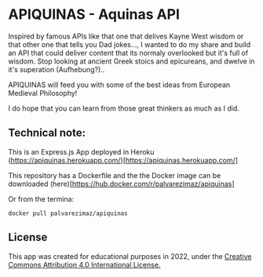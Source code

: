 # APIQUINAS - Aquinas API

Inspired by famous APIs like that one that delives Kayne West wisdom or that other one that tells you Dad jokes..., I wanted to do my share and build an API that could deliver content that its normaly overlooked but it's full of wisdom. Stop looking at ancient Greek stoics and epicureans, and dwelve in it's superation (Aufhebung?)..

APIQUINAS will feed you with some of the best ideas from European Medieval Philosophy!

I do hope that you can learn from those great thinkers as much as I did.

## Technical note:

This is an Express.js App deployed in Heroku
(https://apiquinas.herokuapp.com/)[https://apiquinas.herokuapp.com/]

This repository has a Dockerfile and the the Docker image can be downloaded (here)[https://hub.docker.com/r/palvarezimaz/apiquinas]

Or from the termina:

`docker pull palvarezimaz/apiquinas`

## License

This app was created for educational purposes in 2022, under the <a target="_blank" href="https://creativecommons.org/licenses/by/4.0/">Creative Commons Attribution 4.0 International License.
